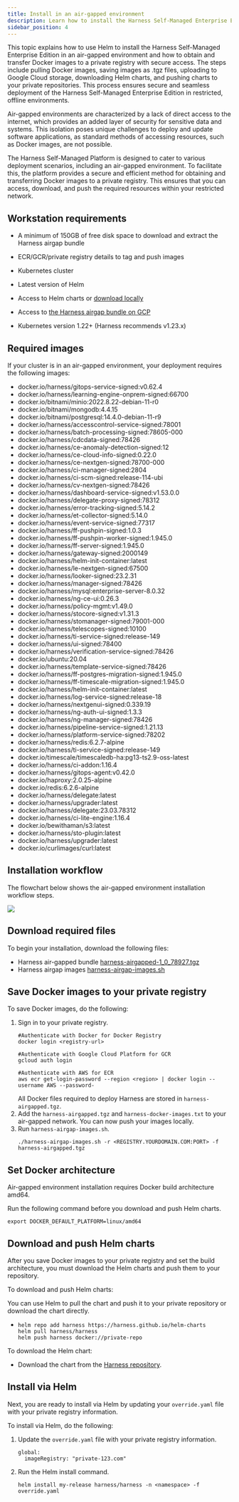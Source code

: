 ```yaml
---
title: Install in an air-gapped environment
description: Learn how to install the Harness Self-Managed Enterprise Edition using Helm in an air-gapped environment. 
sidebar_position: 4
---
```


This topic explains how to use Helm to install the Harness Self-Managed Enterprise Edition in an air-gapped environment and how to obtain and transfer Docker images to a private registry with secure access. The steps include pulling Docker images, saving images as .tgz files, uploading to Google Cloud storage, downloading Helm charts, and pushing charts to your private repositories. This process ensures secure and seamless deployment of the Harness Self-Managed Enterprise Edition in restricted, offline environments.

Air-gapped environments are characterized by a lack of direct access to the internet, which provides an added layer of security for sensitive data and systems. This isolation poses unique challenges to deploy and update software applications, as standard methods of accessing resources, such as Docker images, are not possible.

The Harness Self-Managed Platform is designed to cater to various deployment scenarios, including an air-gapped environment. To facilitate this, the platform provides a secure and efficient method for obtaining and transferring Docker images to a private registry. This ensures that you can access, download, and push the required resources within your restricted network.

## Workstation requirements

- A minimum of 150GB of free disk space to download and extract the Harness airgap bundle

- ECR/GCR/private registry details to tag and push images

- Kubernetes cluster

- Latest version of Helm 

- Access to Helm charts or [download locally](https://github.com/harness/helm-charts/releases)

- Access to [the Harness airgap bundle on GCP](https://storage.googleapis.com/smp-airgap-bundles/harness-airgapped-1_0_78927.tgz) 

- Kubernetes version 1.22+ (Harness recommends v1.23.x)

## Required images

If your cluster is in an air-gapped environment, your deployment requires the following images:

- docker.io/harness/gitops-service-signed:v0.62.4
- docker.io/harness/learning-engine-onprem-signed:66700
- docker.io/bitnami/minio:2022.8.22-debian-11-r0
- docker.io/bitnami/mongodb:4.4.15
- docker.io/bitnami/postgresql:14.4.0-debian-11-r9
- docker.io/harness/accesscontrol-service-signed:78001
- docker.io/harness/batch-processing-signed:78605-000
- docker.io/harness/cdcdata-signed:78426
- docker.io/harness/ce-anomaly-detection-signed:12
- docker.io/harness/ce-cloud-info-signed:0.22.0
- docker.io/harness/ce-nextgen-signed:78700-000
- docker.io/harness/ci-manager-signed:2804
- docker.io/harness/ci-scm-signed:release-114-ubi
- docker.io/harness/cv-nextgen-signed:78426
- docker.io/harness/dashboard-service-signed:v1.53.0.0
- docker.io/harness/delegate-proxy-signed:78312
- docker.io/harness/error-tracking-signed:5.14.2
- docker.io/harness/et-collector-signed:5.14.0
- docker.io/harness/event-service-signed:77317
- docker.io/harness/ff-pushpin-signed:1.0.3
- docker.io/harness/ff-pushpin-worker-signed:1.945.0
- docker.io/harness/ff-server-signed:1.945.0
- docker.io/harness/gateway-signed:2000149
- docker.io/harness/helm-init-container:latest
- docker.io/harness/le-nextgen-signed:67500
- docker.io/harness/looker-signed:23.2.31
- docker.io/harness/manager-signed:78426
- docker.io/harness/mysql:enterprise-server-8.0.32
- docker.io/harness/ng-ce-ui:0.26.3
- docker.io/harness/policy-mgmt:v1.49.0
- docker.io/harness/stocore-signed:v1.31.3
- docker.io/harness/stomanager-signed:79001-000
- docker.io/harness/telescopes-signed:10100
- docker.io/harness/ti-service-signed:release-149
- docker.io/harness/ui-signed:78400
- docker.io/harness/verification-service-signed:78426
- docker.io/ubuntu:20.04
- docker.io/harness/template-service-signed:78426
- docker.io/harness/ff-postgres-migration-signed:1.945.0
- docker.io/harness/ff-timescale-migration-signed:1.945.0
- docker.io/harness/helm-init-container:latest
- docker.io/harness/log-service-signed:release-18
- docker.io/harness/nextgenui-signed:0.339.19
- docker.io/harness/ng-auth-ui-signed:1.3.3
- docker.io/harness/ng-manager-signed:78426
- docker.io/harness/pipeline-service-signed:1.21.13
- docker.io/harness/platform-service-signed:78202
- docker.io/harness/redis:6.2.7-alpine
- docker.io/harness/ti-service-signed:release-149
- docker.io/timescale/timescaledb-ha:pg13-ts2.9-oss-latest
- docker.io/harness/ci-addon:1.16.4
- docker.io/harness/gitops-agent:v0.42.0
- docker.io/haproxy:2.0.25-alpine
- docker.io/redis:6.2.6-alpine
- docker.io/harness/delegate:latest
- docker.io/harness/upgrader:latest
- docker.io/harness/delegate:23.03.78312
- docker.io/harness/ci-lite-engine:1.16.4
- docker.io/bewithaman/s3:latest
- docker.io/harness/sto-plugin:latest
- docker.io/harness/upgrader:latest
- docker.io/curlimages/curl:latest

## Installation workflow

The flowchart below shows the air-gapped environment installation workflow steps.

![](./static/air-gapped-environment-workflow.png)

## Download required files

To begin your installation, download the following files:
- Harness air-gapped bundle [harness-airgapped-1_0_78927.tgz](https://storage.googleapis.com/smp-airgap-bundles/harness-airgapped-1_0_78927.tgz)
- Harness airgap images [harness-airgap-images.sh](https://storage.googleapis.com/smp-airgap-bundles/harness-airgap-images.sh)

## Save Docker images to your private registry

To save Docker images, do the following:

1. Sign in to your private registry.
    ```
    #Authenticate with Docker for Docker Registry
    docker login <registry-url>

    #Authenticate with Google Cloud Platform for GCR
    gcloud auth login

    #Authenticate with AWS for ECR
    aws ecr get-login-password --region <region> | docker login --username AWS --password-
    ```
    All Docker files required to deploy Harness are stored in `harness-airgapped.tgz`.
2. Add the `harness-airgapped.tgz` and `harness-docker-images.txt` to your air-gapped network. You can now push your images locally.
3. Run `harness-airgap-images.sh`.
    ```
    ./harness-airgap-images.sh -r <REGISTRY.YOURDOMAIN.COM:PORT> -f harness-airgapped.tgz
    ````

## Set Docker architecture

Air-gapped environment installation requires Docker build architecture amd64.

Run the following command before you download and push Helm charts.

 `export DOCKER_DEFAULT_PLATFORM=linux/amd64`

## Download and push Helm charts
After you save Docker images to your private registry and set the build architecture, you must download the Helm charts and push them to your repository.

To download and push Helm charts:

You can use Helm to pull the chart and push it to your private repository or download the chart directly.

- 
    ``` 
    helm repo add harness https://harness.github.io/helm-charts
    helm pull harness/harness 
    helm push harness docker://private-repo
    ```

To download the Helm chart:
 
 - Download the chart from the [Harness repository](https://github.com/harness/helm-charts/releases).

## Install via Helm
Next, you are ready to install via Helm by updating your `override.yaml` file with your private registry information.

To install via Helm, do the following:

1. Update the `override.yaml` file with your private registry information.
    ```
    global:
      imageRegistry: "private-123.com"
    ```
2. Run the Helm install command.
    ```
    helm install my-release harness/harness -n <namespace> -f override.yaml
    ```
